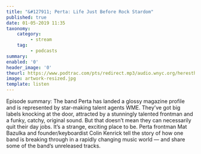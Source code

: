 ```yaml
---
title: "&#127911; Perta: Life Just Before Rock Stardom"
published: true
date: 01-05-2019 11:35
taxonomy:
    category:
         - stream
    tag:
         - podcasts
summary:
enabled: '0'
header_image: '0'
theurl: https://www.podtrac.com/pts/redirect.mp3/audio.wnyc.org/heresthething/heresthething041619_pertapod.mp3
image: artwork-resized.jpg
template: listen
---
```

 
Episode summary: The band Perta has landed a glossy magazine profile and is represented by star-making talent agents WME. They’ve got big labels knocking at the door, attracted by a stunningly talented frontman and a funky, catchy, original sound. But that doesn’t mean they can necessarily quit their day jobs. It’s a strange, exciting place to be. Perta frontman Mat Bazulka and founder/keyboardist Colin Kenrick tell the story of how one band is breaking through in a rapidly changing music world — and share some of the band’s unreleased tracks.
